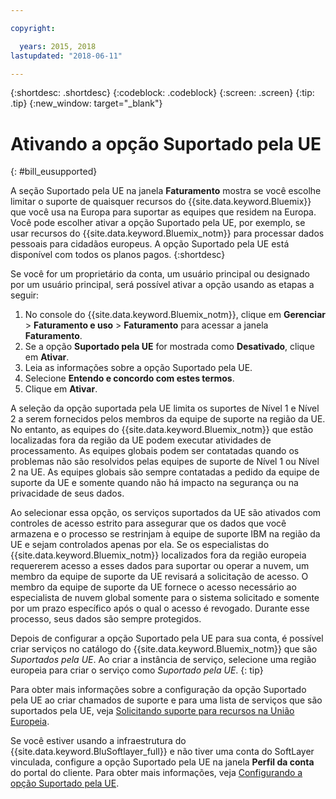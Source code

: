 ```yaml
---

copyright:

  years: 2015, 2018
lastupdated: "2018-06-11"

---
```


{:shortdesc: .shortdesc}
{:codeblock: .codeblock}
{:screen: .screen}
{:tip: .tip}
{:new_window: target="_blank"}

# Ativando a opção Suportado pela UE
{: #bill_eusupported}

A seção Suportado pela UE na janela **Faturamento** mostra se você escolhe
limitar o suporte de quaisquer recursos do {{site.data.keyword.Bluemix}} que você usa na Europa
para suportar as equipes que residem na Europa. Você pode escolher ativar a opção Suportado pela UE, por exemplo, se usar recursos do {{site.data.keyword.Bluemix_notm}} para processar dados pessoais para cidadãos europeus. A opção Suportado pela UE está disponível com todos os planos pagos.
{:shortdesc}

Se você for um proprietário da conta, um usuário principal ou designado por um usuário principal, será possível ativar a opção
usando as etapas a seguir:

1. No console do {{site.data.keyword.Bluemix_notm}}, clique em
**Gerenciar** > **Faturamento e uso** >
**Faturamento** para acessar a janela **Faturamento**.  
2. Se a opção **Suportado pela UE** for mostrada como **Desativado**, clique em **Ativar**.
3. Leia as informações sobre a opção Suportado pela UE.
4. Selecione **Entendo e concordo com estes termos**.
5. Clique em **Ativar**.

A seleção da opção suportada pela UE limita os suportes de Nível 1 e Nível 2 a serem fornecidos pelos
membros da equipe de suporte na região da UE. No entanto, as equipes do {{site.data.keyword.Bluemix_notm}} que estão
localizadas fora da região da UE podem executar atividades de processamento. As equipes globais podem ser
contatadas quando os problemas não são resolvidos pelas equipes de suporte de Nível 1 ou Nível 2 na UE. As equipes globais são
sempre contatadas a pedido da equipe de suporte da UE e somente quando não há impacto na segurança ou na privacidade de
seus dados.

Ao selecionar essa opção, os serviços suportados da UE são ativados com controles de acesso estrito para
assegurar que os dados que você armazena e o processo se restrinjam à equipe de suporte IBM na região da
UE e sejam controlados apenas por ela. Se os especialistas do {{site.data.keyword.Bluemix_notm}} localizados fora da região europeia requererem
acesso a esses dados para suportar ou operar a nuvem, um membro da equipe de suporte da UE revisará a solicitação de acesso. O membro da equipe de suporte da UE fornece o acesso necessário ao especialista de nuvem global somente
para o sistema solicitado e somente por um prazo específico após o qual o acesso é revogado. Durante esse processo, seus dados são sempre protegidos.

Depois de configurar a opção Suportado pela UE para sua conta, é possível criar serviços no catálogo do {{site.data.keyword.Bluemix_notm}} que são *Suportados pela UE*. Ao criar a instância de serviço, selecione uma região europeia para criar o serviço como *Suportado pela UE*.
{: tip}

Para obter mais informações sobre a configuração da opção Suportado pela UE ao criar chamados de suporte e para uma lista de serviços que são suportados pela UE, veja [Solicitando suporte para recursos na União Europeia](/docs/get-support/howtogetsupport.html#eusupported).

Se você estiver usando a infraestrutura do {{site.data.keyword.BluSoftlayer_full}} e não tiver uma
conta do SoftLayer vinculada, configure a opção Suportado pela UE na janela **Perfil da conta** do portal do
cliente. Para obter mais informações, veja [Configurando a opção Suportado pela UE](/docs/customer-portal/cpmanuserprof.html#cp_seteusupported).
